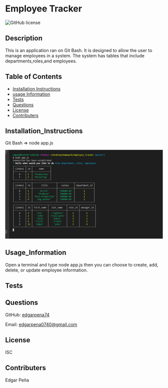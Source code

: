# Employee Tracker

![GitHub license](https://img.shields.io/badge/license-ISC-blue.svg)

## Description

This is an application ran on Git Bash. It is designed to allow the user to manage employees in a system. The system has tables that include departments,roles,and employees.

## Table of Contents

- [Installation Instructions](#Installation_Instructions)
- [usage Information](#Usage_Information)
- [Tests](#Tests)
- [Questions](#Questions)
- [License](#License)
- [Contributers](#contributers)

## Installation_Instructions

Git Bash => node app.js

![screenshot](./Assets/screenshot.png)

## Usage_Information

Open a terminal and type node app.js then you can choose to create, add, delete, or update employee information.

## Tests

## Questions

GitHub: [edgarpena74](https://github.com/edgarpena74)

Email: edgarpena0740@gmail.com

## License

ISC

## Contributers

Edgar Peña
